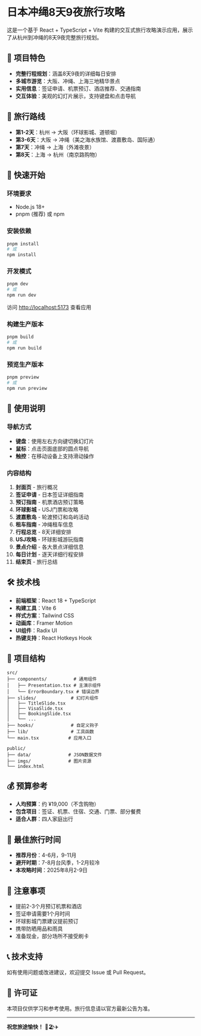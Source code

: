 # 日本冲绳8天9夜旅行攻略

这是一个基于 React + TypeScript + Vite 构建的交互式旅行攻略演示应用，展示了从杭州到冲绳的8天9夜完整旅行规划。

## 🎯 项目特色

- **完整行程规划**：涵盖8天9夜的详细每日安排
- **多城市游览**：大阪、冲绳、上海三地精华景点
- **实用信息**：签证申请、机票预订、酒店推荐、交通指南
- **交互体验**：美观的幻灯片展示，支持键盘和点击导航

## 📍 旅行路线

- **第1-2天**：杭州 → 大阪（环球影城、道顿堀）
- **第3-6天**：大阪 → 冲绳（美之海水族馆、渡嘉敷岛、国际通）
- **第7天**：冲绳 → 上海（外滩夜景）
- **第8天**：上海 → 杭州（南京路购物）

## 🚀 快速开始

### 环境要求

- Node.js 18+ 
- pnpm (推荐) 或 npm

### 安装依赖

```bash
pnpm install
# 或
npm install
```

### 开发模式

```bash
pnpm dev
# 或
npm run dev
```

访问 [http://localhost:5173](http://localhost:5173) 查看应用

### 构建生产版本

```bash
pnpm build
# 或
npm run build
```

### 预览生产版本

```bash
pnpm preview
# 或
npm run preview
```

## 📱 使用说明

### 导航方式
- **键盘**：使用左右方向键切换幻灯片
- **鼠标**：点击页面底部的圆点导航
- **触控**：在移动设备上支持滑动操作

### 内容结构
1. **封面页** - 旅行概况
2. **签证申请** - 日本签证详细指南
3. **预订指南** - 机票酒店预订策略  
4. **环球影城** - USJ门票和攻略
5. **渡嘉敷岛** - 轮渡预订和岛屿活动
6. **租车指南** - 冲绳租车信息
7. **行程总览** - 8天详细安排
8. **USJ攻略** - 环球影城游玩指南
9. **景点介绍** - 各大景点详细信息
10. **每日计划** - 逐天详细行程安排
11. **结束页** - 旅行总结

## 🛠 技术栈

- **前端框架**：React 18 + TypeScript
- **构建工具**：Vite 6
- **样式方案**：Tailwind CSS
- **动画库**：Framer Motion
- **UI组件**：Radix UI
- **热键支持**：React Hotkeys Hook

## 📁 项目结构

```
src/
├── components/          # 通用组件
│   ├── Presentation.tsx # 主演示组件
│   └── ErrorBoundary.tsx # 错误边界
├── slides/             # 幻灯片组件
│   ├── TitleSlide.tsx
│   ├── VisaSlide.tsx
│   ├── BookingSlide.tsx
│   └── ...
├── hooks/              # 自定义钩子
├── lib/                # 工具函数
└── main.tsx           # 应用入口

public/
├── data/              # JSON数据文件
├── imgs/              # 图片资源
└── index.html
```

## 💰 预算参考

- **人均预算**：约 ¥19,000（不含购物）
- **包含项目**：签证、机票、住宿、交通、门票、部分餐费
- **适合人群**：四人家庭出行

## 📅 最佳旅行时间

- **推荐月份**：4-6月，9-11月
- **避开时期**：7-8月台风季，1-2月较冷
- **本攻略时间**：2025年8月2-9日

## 🎯 注意事项

- 提前2-3个月预订机票和酒店
- 签证申请需要1个月时间
- 环球影城门票建议提前预订
- 携带防晒用品和雨具
- 准备现金，部分场所不接受刷卡

## 📞 技术支持

如有使用问题或改进建议，欢迎提交 Issue 或 Pull Request。

## 📄 许可证

本项目仅供学习和参考使用。旅行信息请以官方最新公告为准。

---

**祝您旅途愉快！** 🌺🏖️✈️
